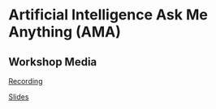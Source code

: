 # Artificial Intelligence Ask Me Anything (AMA)

## Workshop Media

[Recording]()

[Slides](https://docs.google.com/presentation/d/1iPR6WVyBHQ1BZeblBtlBP2oeG-oSVlyjCR_cxiP30fs/edit?usp=sharing)
